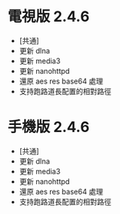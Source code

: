 # 電視版 2.4.6

* [共通]
* 更新 dlna
* 更新 media3
* 更新 nanohttpd
* 還原 aes res base64 處理
* 支持跑路道長配置的相對路徑

# 手機版 2.4.6

* [共通]
* 更新 dlna
* 更新 media3
* 更新 nanohttpd
* 還原 aes res base64 處理
* 支持跑路道長配置的相對路徑
